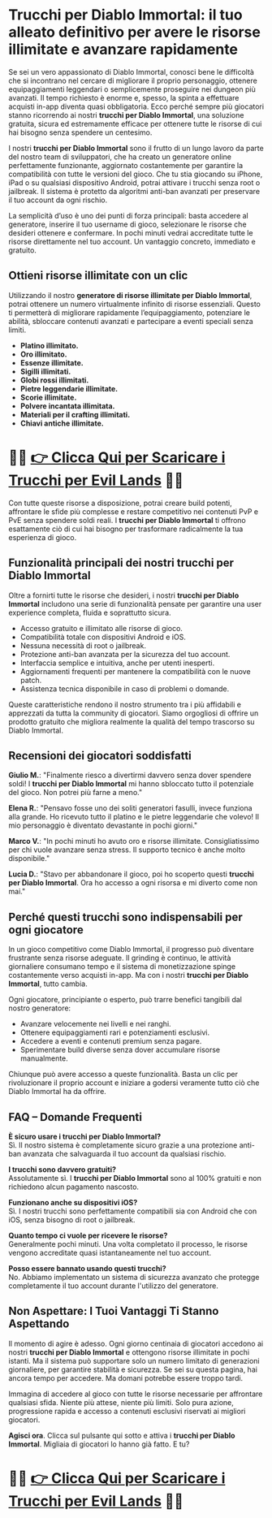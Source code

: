 <h1>Trucchi per Diablo Immortal: il tuo alleato definitivo per avere le risorse illimitate e avanzare rapidamente</h1>

<p>Se sei un vero appassionato di Diablo Immortal, conosci bene le difficoltà che si incontrano nel cercare di migliorare il proprio personaggio, ottenere equipaggiamenti leggendari o semplicemente proseguire nei dungeon più avanzati. Il tempo richiesto è enorme e, spesso, la spinta a effettuare acquisti in-app diventa quasi obbligatoria. Ecco perché sempre più giocatori stanno ricorrendo ai nostri <strong>trucchi per Diablo Immortal</strong>, una soluzione gratuita, sicura ed estremamente efficace per ottenere tutte le risorse di cui hai bisogno senza spendere un centesimo.</p>

<p>I nostri <strong>trucchi per Diablo Immortal</strong> sono il frutto di un lungo lavoro da parte del nostro team di sviluppatori, che ha creato un generatore online perfettamente funzionante, aggiornato costantemente per garantire la compatibilità con tutte le versioni del gioco. Che tu stia giocando su iPhone, iPad o su qualsiasi dispositivo Android, potrai attivare i trucchi senza root o jailbreak. Il sistema è protetto da algoritmi anti-ban avanzati per preservare il tuo account da ogni rischio.</p>

<p>La semplicità d’uso è uno dei punti di forza principali: basta accedere al generatore, inserire il tuo username di gioco, selezionare le risorse che desideri ottenere e confermare. In pochi minuti vedrai accreditate tutte le risorse direttamente nel tuo account. Un vantaggio concreto, immediato e gratuito.</p>

<h2>Ottieni risorse illimitate con un clic</h2>

<p>Utilizzando il nostro <strong>generatore di risorse illimitate per Diablo Immortal</strong>, potrai ottenere un numero virtualmente infinito di risorse essenziali. Questo ti permetterà di migliorare rapidamente l’equipaggiamento, potenziare le abilità, sbloccare contenuti avanzati e partecipare a eventi speciali senza limiti.</p>

<ul>
  <li><strong>Platino illimitato.</strong></li>
  <li><strong>Oro illimitato.</strong></li>
  <li><strong>Essenze illimitate.</strong></li>
  <li><strong>Sigilli illimitati.</strong></li>
  <li><strong>Globi rossi illimitati.</strong></li>
  <li><strong>Pietre leggendarie illimitate.</strong></li>
  <li><strong>Scorie illimitate.</strong></li>
  <li><strong>Polvere incantata illimitata.</strong></li>
  <li><strong>Materiali per il crafting illimitati.</strong></li>
  <li><strong>Chiavi antiche illimitate.</strong></li>
</ul>

# 🔴🔴 **[👉 Clicca Qui per Scaricare i Trucchi per Evil Lands](https://tinyurl.com/PixelGoGames)** 🔴🔴

<p>Con tutte queste risorse a disposizione, potrai creare build potenti, affrontare le sfide più complesse e restare competitivo nei contenuti PvP e PvE senza spendere soldi reali. I <strong>trucchi per Diablo Immortal</strong> ti offrono esattamente ciò di cui hai bisogno per trasformare radicalmente la tua esperienza di gioco.</p>

<h2>Funzionalità principali dei nostri trucchi per Diablo Immortal</h2>

<p>Oltre a fornirti tutte le risorse che desideri, i nostri <strong>trucchi per Diablo Immortal</strong> includono una serie di funzionalità pensate per garantire una user experience completa, fluida e soprattutto sicura.</p>

<ul>
  <li>Accesso gratuito e illimitato alle risorse di gioco.</li>
  <li>Compatibilità totale con dispositivi Android e iOS.</li>
  <li>Nessuna necessità di root o jailbreak.</li>
  <li>Protezione anti-ban avanzata per la sicurezza del tuo account.</li>
  <li>Interfaccia semplice e intuitiva, anche per utenti inesperti.</li>
  <li>Aggiornamenti frequenti per mantenere la compatibilità con le nuove patch.</li>
  <li>Assistenza tecnica disponibile in caso di problemi o domande.</li>
</ul>

<p>Queste caratteristiche rendono il nostro strumento tra i più affidabili e apprezzati da tutta la community di giocatori. Siamo orgogliosi di offrire un prodotto gratuito che migliora realmente la qualità del tempo trascorso su Diablo Immortal.</p>

<h2>Recensioni dei giocatori soddisfatti</h2>

<p><strong>Giulio M.</strong>: "Finalmente riesco a divertirmi davvero senza dover spendere soldi! I <strong>trucchi per Diablo Immortal</strong> mi hanno sbloccato tutto il potenziale del gioco. Non potrei più farne a meno."</p>

<p><strong>Elena R.</strong>: "Pensavo fosse uno dei soliti generatori fasulli, invece funziona alla grande. Ho ricevuto tutto il platino e le pietre leggendarie che volevo! Il mio personaggio è diventato devastante in pochi giorni."</p>

<p><strong>Marco V.</strong>: "In pochi minuti ho avuto oro e risorse illimitate. Consigliatissimo per chi vuole avanzare senza stress. Il supporto tecnico è anche molto disponibile."</p>

<p><strong>Lucia D.</strong>: "Stavo per abbandonare il gioco, poi ho scoperto questi <strong>trucchi per Diablo Immortal</strong>. Ora ho accesso a ogni risorsa e mi diverto come non mai."</p>

<h2>Perché questi trucchi sono indispensabili per ogni giocatore</h2>

<p>In un gioco competitivo come Diablo Immortal, il progresso può diventare frustrante senza risorse adeguate. Il grinding è continuo, le attività giornaliere consumano tempo e il sistema di monetizzazione spinge costantemente verso acquisti in-app. Ma con i nostri <strong>trucchi per Diablo Immortal</strong>, tutto cambia.</p>

<p>Ogni giocatore, principiante o esperto, può trarre benefici tangibili dal nostro generatore:</p>

<ul>
  <li>Avanzare velocemente nei livelli e nei ranghi.</li>
  <li>Ottenere equipaggiamenti rari e potenziamenti esclusivi.</li>
  <li>Accedere a eventi e contenuti premium senza pagare.</li>
  <li>Sperimentare build diverse senza dover accumulare risorse manualmente.</li>
</ul>

<p>Chiunque può avere accesso a queste funzionalità. Basta un clic per rivoluzionare il proprio account e iniziare a godersi veramente tutto ciò che Diablo Immortal ha da offrire.</p>

<h2>FAQ – Domande Frequenti</h2>

<p><strong>È sicuro usare i trucchi per Diablo Immortal?</strong><br>Sì. Il nostro sistema è completamente sicuro grazie a una protezione anti-ban avanzata che salvaguarda il tuo account da qualsiasi rischio.</p>

<p><strong>I trucchi sono davvero gratuiti?</strong><br>Assolutamente sì. I <strong>trucchi per Diablo Immortal</strong> sono al 100% gratuiti e non richiedono alcun pagamento nascosto.</p>

<p><strong>Funzionano anche su dispositivi iOS?</strong><br>Sì. I nostri trucchi sono perfettamente compatibili sia con Android che con iOS, senza bisogno di root o jailbreak.</p>

<p><strong>Quanto tempo ci vuole per ricevere le risorse?</strong><br>Generalmente pochi minuti. Una volta completato il processo, le risorse vengono accreditate quasi istantaneamente nel tuo account.</p>

<p><strong>Posso essere bannato usando questi trucchi?</strong><br>No. Abbiamo implementato un sistema di sicurezza avanzato che protegge completamente il tuo account durante l'utilizzo del generatore.</p>

<h2>Non Aspettare: I Tuoi Vantaggi Ti Stanno Aspettando</h2>

<p>Il momento di agire è adesso. Ogni giorno centinaia di giocatori accedono ai nostri <strong>trucchi per Diablo Immortal</strong> e ottengono risorse illimitate in pochi istanti. Ma il sistema può supportare solo un numero limitato di generazioni giornaliere, per garantire stabilità e sicurezza. Se sei su questa pagina, hai ancora tempo per accedere. Ma domani potrebbe essere troppo tardi.</p>

<p>Immagina di accedere al gioco con tutte le risorse necessarie per affrontare qualsiasi sfida. Niente più attese, niente più limiti. Solo pura azione, progressione rapida e accesso a contenuti esclusivi riservati ai migliori giocatori.</p>

<p><strong>Agisci ora</strong>. Clicca sul pulsante qui sotto e attiva i <strong>trucchi per Diablo Immortal</strong>. Migliaia di giocatori lo hanno già fatto. E tu?</p>

# 🔴🔴 **[👉 Clicca Qui per Scaricare i Trucchi per Evil Lands](https://tinyurl.com/PixelGoGames)** 🔴🔴
